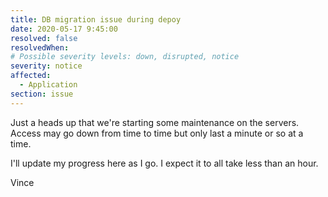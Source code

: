 ```yaml
---
title: DB migration issue during depoy
date: 2020-05-17 9:45:00
resolved: false
resolvedWhen: 
# Possible severity levels: down, disrupted, notice
severity: notice
affected:
  - Application
section: issue
---
```


Just a heads up that we're starting some maintenance on the
servers.  Access may go down from time to time but only last
a minute or so at a time.

I'll update my progress here as I go.  I expect it to all take
less than an hour.

Vince
